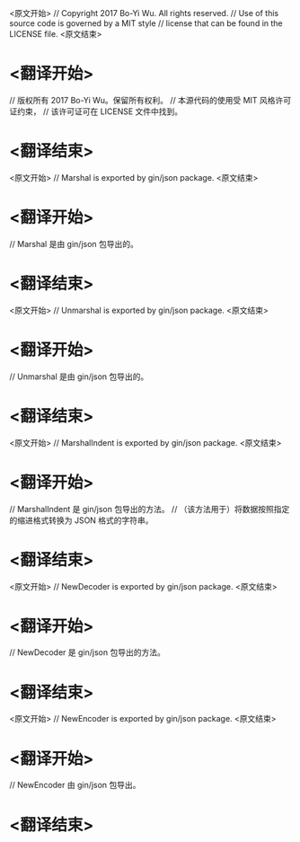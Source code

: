 
<原文开始>
// Copyright 2017 Bo-Yi Wu. All rights reserved.
// Use of this source code is governed by a MIT style
// license that can be found in the LICENSE file.
<原文结束>

# <翻译开始>
// 版权所有 2017 Bo-Yi Wu。保留所有权利。
// 本源代码的使用受 MIT 风格许可证约束，
// 该许可证可在 LICENSE 文件中找到。
# <翻译结束>


<原文开始>
	// Marshal is exported by gin/json package.
<原文结束>

# <翻译开始>
// Marshal 是由 gin/json 包导出的。
# <翻译结束>


<原文开始>
	// Unmarshal is exported by gin/json package.
<原文结束>

# <翻译开始>
// Unmarshal 是由 gin/json 包导出的。
# <翻译结束>


<原文开始>
	// MarshalIndent is exported by gin/json package.
<原文结束>

# <翻译开始>
// MarshalIndent 是 gin/json 包导出的方法。
// （该方法用于）将数据按照指定的缩进格式转换为 JSON 格式的字符串。
# <翻译结束>


<原文开始>
	// NewDecoder is exported by gin/json package.
<原文结束>

# <翻译开始>
// NewDecoder 是 gin/json 包导出的方法。
# <翻译结束>


<原文开始>
	// NewEncoder is exported by gin/json package.
<原文结束>

# <翻译开始>
// NewEncoder 由 gin/json 包导出。
# <翻译结束>

